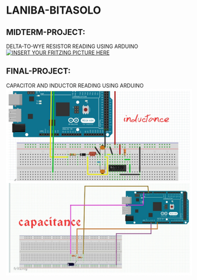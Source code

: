 # LANIBA-BITASOLO
## MIDTERM-PROJECT:
DELTA-TO-WYE RESISTOR READING USING ARDUINO
<br>
[![INSERT YOUR FRITZING PICTURE HERE](https://github.com/BSCPE-2B-EE-1-TERM-1-S-Y-19-20/LANIBA-BITASOLO/blob/master/MIDTERM%20WYE%20-%20DELTA%20FZZ%20FILE.png)]()


## FINAL-PROJECT:
CAPACITOR AND INDUCTOR READING USING ARDUINO
<br>
[![INSERT YOUR FRITZING PICTURE HERE](https://github.com/BSCPE-2B-EE-1-TERM-1-S-Y-19-20/08-LANIBA-BITASOLO/blob/master/FINAL-PROJECT.jpg)]()
